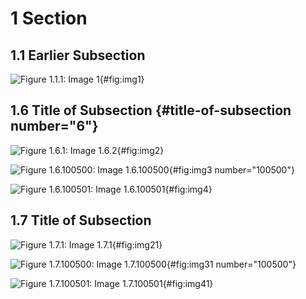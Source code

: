 # 1 Section

## 1.1 Earlier Subsection

![Figure 1.1.1: Image 1](img2.png){#fig:img1}

## 1.6 Title of Subsection {#title-of-subsection number="6"}

![Figure 1.6.1: Image 1.6.2](img2.png){#fig:img2}

![Figure 1.6.100500: Image 1.6.100500](img2.png){#fig:img3
number="100500"}

![Figure 1.6.100501: Image 1.6.100501](img2.png){#fig:img4}

## 1.7 Title of Subsection

![Figure 1.7.1: Image 1.7.1](img2.png){#fig:img21}

![Figure 1.7.100500: Image 1.7.100500](img2.png){#fig:img31
number="100500"}

![Figure 1.7.100501: Image 1.7.100501](img2.png){#fig:img41}
